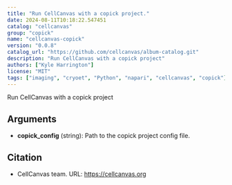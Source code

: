 ```yaml
---
title: "Run CellCanvas with a copick project."
date: 2024-08-11T10:18:22.547451
catalog: "cellcanvas"
group: "copick"
name: "cellcanvas-copick"
version: "0.0.8"
catalog_url: "https://github.com/cellcanvas/album-catalog.git"
description: "Run CellCanvas with a copick project"
authors: ["Kyle Harrington"]
license: "MIT"
tags: ["imaging", "cryoet", "Python", "napari", "cellcanvas", "copick"]
---
```


Run CellCanvas with a copick project

## Arguments

- **copick_config** (string): Path to the copick project config file.

## Citation

- CellCanvas team.
  URL: https://cellcanvas.org


